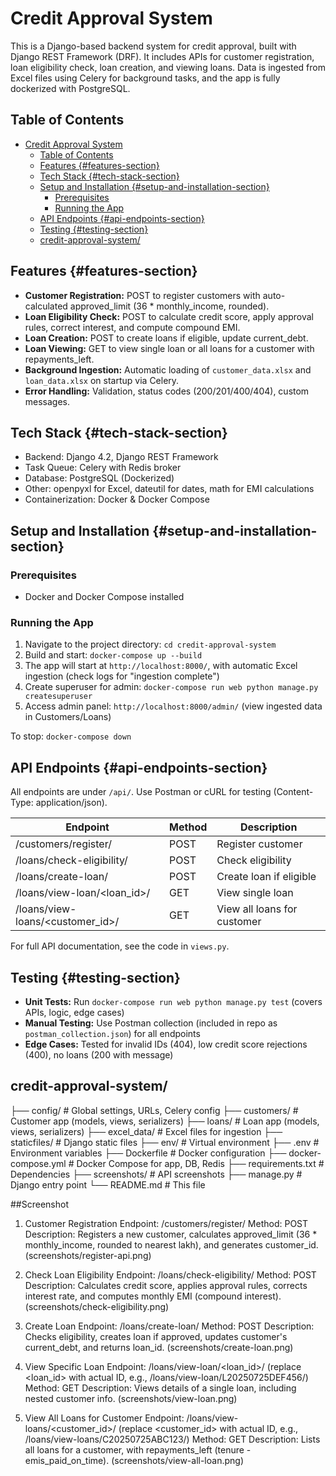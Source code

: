 # Credit Approval System

This is a Django-based backend system for credit approval, built with Django REST Framework (DRF). It includes APIs for customer registration, loan eligibility check, loan creation, and viewing loans. Data is ingested from Excel files using Celery for background tasks, and the app is fully dockerized with PostgreSQL.

## Table of Contents

- [Credit Approval System](#credit-approval-system)
  - [Table of Contents](#table-of-contents)
  - [Features {#features-section}](#features-features-section)
  - [Tech Stack {#tech-stack-section}](#tech-stack-tech-stack-section)
  - [Setup and Installation {#setup-and-installation-section}](#setup-and-installation-setup-and-installation-section)
    - [Prerequisites](#prerequisites)
    - [Running the App](#running-the-app)
  - [API Endpoints {#api-endpoints-section}](#api-endpoints-api-endpoints-section)
  - [Testing {#testing-section}](#testing-testing-section)
  - [credit-approval-system/](#credit-approval-system-1)
  
## Features {#features-section}

- **Customer Registration:** POST to register customers with auto-calculated approved_limit (36 * monthly_income, rounded).
- **Loan Eligibility Check:** POST to calculate credit score, apply approval rules, correct interest, and compute compound EMI.
- **Loan Creation:** POST to create loans if eligible, update current_debt.
- **Loan Viewing:** GET to view single loan or all loans for a customer with repayments_left.
- **Background Ingestion:** Automatic loading of `customer_data.xlsx` and `loan_data.xlsx` on startup via Celery.
- **Error Handling:** Validation, status codes (200/201/400/404), custom messages.

## Tech Stack {#tech-stack-section}

- Backend: Django 4.2, Django REST Framework
- Task Queue: Celery with Redis broker
- Database: PostgreSQL (Dockerized)
- Other: openpyxl for Excel, dateutil for dates, math for EMI calculations
- Containerization: Docker & Docker Compose

## Setup and Installation {#setup-and-installation-section}

### Prerequisites

- Docker and Docker Compose installed

### Running the App

1. Navigate to the project directory: `cd credit-approval-system`
2. Build and start: `docker-compose up --build`
3. The app will start at `http://localhost:8000/`, with automatic Excel ingestion (check logs for "ingestion complete")
4. Create superuser for admin: `docker-compose run web python manage.py createsuperuser`
5. Access admin panel: `http://localhost:8000/admin/` (view ingested data in Customers/Loans)

To stop: `docker-compose down`

## API Endpoints {#api-endpoints-section}

All endpoints are under `/api/`. Use Postman or cURL for testing (Content-Type: application/json).

| Endpoint | Method | Description |
|----------|--------|-------------|
| /customers/register/ | POST | Register customer |
| /loans/check-eligibility/ | POST | Check eligibility |
| /loans/create-loan/ | POST | Create loan if eligible |
| /loans/view-loan/<loan_id>/ | GET | View single loan |
| /loans/view-loans/<customer_id>/ | GET | View all loans for customer |

For full API documentation, see the code in `views.py`.

## Testing {#testing-section}

- **Unit Tests:** Run `docker-compose run web python manage.py test` (covers APIs, logic, edge cases)
- **Manual Testing:** Use Postman collection (included in repo as `postman_collection.json`) for all endpoints
- **Edge Cases:** Tested for invalid IDs (404), low credit score rejections (400), no loans (200 with message)

## credit-approval-system/

├── config/               # Global settings, URLs, Celery config
├── customers/            # Customer app (models, views, serializers)
├── loans/                # Loan app (models, views, serializers)
├── excel_data/           # Excel files for ingestion
├── staticfiles/          # Django static files
├── env/                  # Virtual environment
├── .env                  # Environment variables
├── Dockerfile            # Docker configuration
├── docker-compose.yml    # Docker Compose for app, DB, Redis
├── requirements.txt      # Dependencies
├── screenshots/          # API screenshots
├── manage.py             # Django entry point
└── README.md             # This file


##Screenshot

1. Customer Registration
Endpoint: /customers/register/
Method: POST
Description: Registers a new customer, calculates approved_limit (36 * monthly_income, rounded to nearest lakh), and generates customer_id.(screenshots/register-api.png)

2. Check Loan Eligibility
Endpoint: /loans/check-eligibility/
Method: POST
Description: Calculates credit score, applies approval rules, corrects interest rate, and computes monthly EMI (compound interest).
(screenshots/check-eligibility.png)

3. Create Loan
Endpoint: /loans/create-loan/
Method: POST
Description: Checks eligibility, creates loan if approved, updates customer's current_debt, and returns loan_id.
(screenshots/create-loan.png)

4. View Specific Loan
Endpoint: /loans/view-loan/<loan_id>/ (replace <loan_id> with actual ID, e.g., /loans/view-loan/L20250725DEF456/)
Method: GET
Description: Views details of a single loan, including nested customer info.
(screenshots/view-loan.png)

5. View All Loans for Customer
Endpoint: /loans/view-loans/<customer_id>/ (replace <customer_id> with actual ID, e.g., /loans/view-loans/C20250725ABC123/)
Method: GET
Description: Lists all loans for a customer, with repayments_left (tenure - emis_paid_on_time).
(screenshots/view-all-loan.png)
